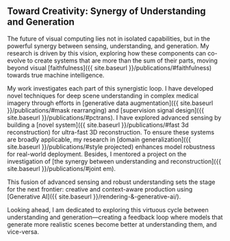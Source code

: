 ## Toward Creativity: Synergy of Understanding and Generation

The future of visual computing lies not in isolated capabilities, but in the powerful synergy between sensing, understanding, and generation. My research is driven by this vision, exploring how these components can co-evolve to create systems that are more than the sum of their parts, moving beyond visual [faithfulness]({{ site.baseurl }}/publications/#faithfulness) towards true machine intelligence.

My work investigates each part of this synergistic loop. I have developed novel techniques for deep scene understanding in complex medical imagery through efforts in [generative data augmentation]({{ site.baseurl }}/publications/#mask rearranging) and [supervision signal design]({{ site.baseurl }}/publications/#pctrans). I have explored advanced sensing by building a [novel system]({{ site.baseurl }}/publications/#fast 3d reconstruction) for ultra-fast 3D reconstruction. To ensure these systems are broadly applicable, my research in [domain generalization]({{ site.baseurl }}/publications/#style projected) enhances model robustness for real-world deployment. Besides, I mentored a project on the investigation of [the synergy between understanding and reconstruction]({{ site.baseurl }}/publications/#joint em).

This fusion of advanced sensing and robust understanding sets the stage for the next frontier: creative and context-aware production using [Generative AI]({{ site.baseurl }}/rendering-&-generative-ai/).

Looking ahead, I am dedicated to exploring this virtuous cycle between understanding and generation—creating a feedback loop where models that generate more realistic scenes become better at understanding them, and vice-versa.